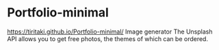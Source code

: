 # Portfolio-minimal
https://tiritaki.github.io/Portfolio-minimal/
Image generator
The Unsplash API allows you to get free photos, the themes of which can be ordered.